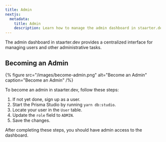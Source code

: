 ```yaml
---
title: Admin
nextjs:
  metadata:
    title: Admin
    description: Learn how to manage the admin dashboard in staarter.dev.
---
```


The admin dashboard in staarter.dev provides a centralized interface for managing users and other administrative tasks.

## Becoming an Admin

{% figure src="/images/become-admin.png" alt="Become an Admin" caption="Become an Admin" /%}

To become an admin in staarter.dev, follow these steps:

1. If not yet done, sign up as a user.
1. Start the Prisma Studio by running `yarn db:studio`.
1. Locate your user in the `User` table.
1. Update the `role` field to `ADMIN`.
1. Save the changes.

After completing these steps, you should have admin access to the dashboard.
